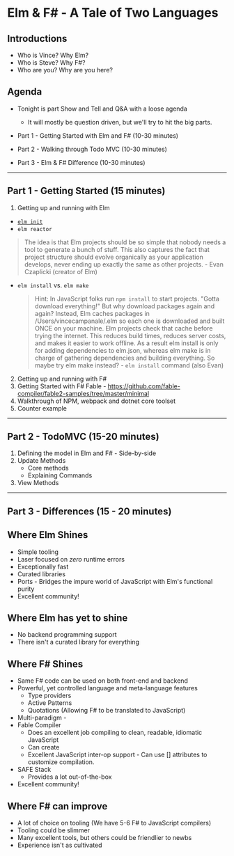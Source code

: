 # Elm & F# - A Tale of Two Languages

## Introductions

* Who is Vince?  Why Elm?
* Who is Steve?  Why F#?
* Who are you?  Why are you here?

## Agenda

* Tonight is part Show and Tell and Q&A with a loose agenda
  * It will mostly be question driven, but we'll try to hit the big parts.

* Part 1 - Getting Started with Elm and F# (10-30 minutes)
* Part 2 - Walking through Todo MVC (10-30 minutes)
* Part 3 - Elm & F# Difference (10-30 minutes)

-------------------------------------------------------------------------------

## Part 1 - Getting Started (15 minutes)

1. Getting up and running with Elm
  * [`elm init`](https://elm-lang.org/0.19.0/init)
  * `elm reactor`
  > The idea is that Elm projects should be so simple that nobody needs a tool to generate a bunch of stuff. This also captures the fact that project structure should evolve organically as your application develops, never ending up exactly the same as other projects. - Evan Czaplicki (creator of Elm)
  * `elm install` vs. `elm make`
	> Hint: In JavaScript folks run `npm install` to start projects. "Gotta download everything!" But why download packages again and again? Instead, Elm caches packages in /Users/vincecampanale/.elm so each one is downloaded and built ONCE on your machine. Elm projects check that cache before trying the internet. This reduces build times, reduces server costs, and makes it easier to work offline.  As a result elm install is only for adding dependencies to elm.json, whereas elm make is in charge of gathering dependencies and building everything. So maybe try elm make instead? - `elm install` command (also Evan)

2. Getting up and running with F#
  1. Getting Started with F# Fable - https://github.com/fable-compiler/fable2-samples/tree/master/minimal
  2. Walkthrough of NPM, webpack and dotnet core toolset
  3. Counter example
  
-------------------------------------------------------------------------------

## Part 2 - TodoMVC (15-20 minutes)

1. Defining the model in Elm and F# - Side-by-side
2. Update Methods
   * Core methods
   * Explaining Commands
3. View Methods

-------------------------------------------------------------------------------

## Part 3 - Differences (15 - 20 minutes)

## Where Elm Shines
  * Simple tooling
  * Laser focused on *zero* runtime errors
  * Exceptionally fast
  * Curated libraries
  * Ports - Bridges the impure world of JavaScript with Elm's functional purity
  * Excellent community!

## Where Elm has yet to shine
  * No backend programming support
  * There isn't a curated library for everything

## Where F# Shines
  * Same F# code can be used on both front-end and backend
  * Powerful, yet controlled language and meta-language features
    * Type providers
    * Active Patterns
    * Quotations (Allowing F# to be translated to JavaScript)
  * Multi-paradigm - 
  * Fable Compiler
    * Does an excellent job compiling to clean, readable, idiomatic JavaScript
    * Can create
    * Excellent JavaScript inter-op support - Can use [<Emit>] attributes to customize compilation.
  * SAFE Stack
    * Provides a lot out-of-the-box
  * Excellent community!

## Where F# can improve
  * A lot of choice on tooling (We have 5-6 F# to JavaScript compilers)
  * Tooling could be slimmer 
  * Many excellent tools, but others could be friendlier to newbs
  * Experience isn't as cultivated
  
  
  
